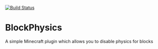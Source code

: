 [![Build Status](https://travis-ci.org/MarvinKlar/BlockPhysics.svg?branch=master)](https://travis-ci.org/MarvinKlar/BlockPhysics)

# BlockPhysics

A simple Minecraft plugin which allows you to disable physics for blocks